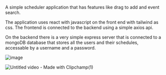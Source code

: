 A simple scheduler application that has features like drag to add and event search.

The application uses react with javascript on the front end with tailwind as css. 
The frontend is connected to the backend using a simple axios api.

On the backend there is a very simple express server that is connected to a mongoDB database that
stores all the users and their schedules, accessable by a username and a password.

![image](https://github.com/user-attachments/assets/b5cf2985-eaeb-43eb-a802-a5a1f69c7654)


![Untitled video - Made with Clipchamp(1)](https://github.com/user-attachments/assets/98090d1d-05c9-4213-bdbf-cb09d013a7dc)

